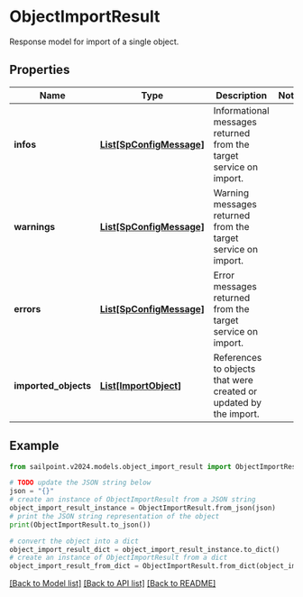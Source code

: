 # ObjectImportResult

Response model for import of a single object.

## Properties

Name | Type | Description | Notes
------------ | ------------- | ------------- | -------------
**infos** | [**List[SpConfigMessage]**](SpConfigMessage.md) | Informational messages returned from the target service on import. | 
**warnings** | [**List[SpConfigMessage]**](SpConfigMessage.md) | Warning messages returned from the target service on import. | 
**errors** | [**List[SpConfigMessage]**](SpConfigMessage.md) | Error messages returned from the target service on import. | 
**imported_objects** | [**List[ImportObject]**](ImportObject.md) | References to objects that were created or updated by the import. | 

## Example

```python
from sailpoint.v2024.models.object_import_result import ObjectImportResult

# TODO update the JSON string below
json = "{}"
# create an instance of ObjectImportResult from a JSON string
object_import_result_instance = ObjectImportResult.from_json(json)
# print the JSON string representation of the object
print(ObjectImportResult.to_json())

# convert the object into a dict
object_import_result_dict = object_import_result_instance.to_dict()
# create an instance of ObjectImportResult from a dict
object_import_result_from_dict = ObjectImportResult.from_dict(object_import_result_dict)
```
[[Back to Model list]](../README.md#documentation-for-models) [[Back to API list]](../README.md#documentation-for-api-endpoints) [[Back to README]](../README.md)


